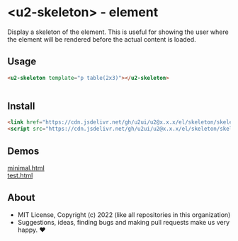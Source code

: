 # &lt;u2-skeleton&gt; - element
Display a skeleton of the element. This is useful for showing the user where the element will be rendered before the actual content is loaded.

## Usage

```html
<u2-skeleton template="p table(2x3)"></u2-skeleton>
```

```css

```

## Install

```html
<link href="https://cdn.jsdelivr.net/gh/u2ui/u2@x.x.x/el/skeleton/skeleton.min.css" rel=stylesheet>
<script src="https://cdn.jsdelivr.net/gh/u2ui/u2@x.x.x/el/skeleton/skeleton.min.js" type=module async></script>
```

## Demos

[minimal.html](http://gcdn.li/u2ui/u2@main/el/skeleton/tests/minimal.html)  
[test.html](http://gcdn.li/u2ui/u2@main/el/skeleton/tests/test.html)  

## About

- MIT License, Copyright (c) 2022 <u2> (like all repositories in this organization) <br>
- Suggestions, ideas, finding bugs and making pull requests make us very happy. ♥

